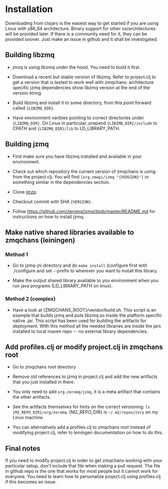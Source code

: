 # Installation

Downloading from clojars is the easiest way to get started if you are using Linux with x86_64 architecture. Binary support for other os/architectures will be provided later. If there is a community need for it, they can be provided sooner. Just make an issue in github and it shall be investigated.

## Building libzmq

* jmzq is using libzmq under the hood. You need to build it first.

* Download a recent but stable version of libzmq. Refer to project.clj to get a version that is tested to work well with zmqchans: architecture specific jzmq dependencies show libzmq version at the end of the version string.

* Build libzmq and install it to some directory, from this point forward called `{LIBZMQ_DIR}`.

* Have environment varibles pointing to correct directories under `{LIBZMQ_DIR}`. On Linux in particular, prepend `{LIBZMQ_DIR}/include` to CPATH and `{LIBZMQ_DIR}/lib` to LD_LIBRARY_PATH.


## Building jzmq

* First make sure you have libzmq installed and available in your environment.

* Check out which repository the current version of zmqchans is using from the project.clj. You will find `[org.zmapi/jzmq "{VERSION}"]` or something similar in the dependencies section.

* Clone [jmzq](https://github.com/zeromq/jzmq).

* Checkout commit with SHA `{VERSION}`.

* Follow https://github.com/zeromq/jzmq/blob/master/README.md for instructions on how to install jzmq.

## Make native shared libraries available to zmqchans (leiningen)

### Method 1

* Go to jzmq-jni directory and do `make install` (configure first with ./configure and set --prefix to wherever you want to install this library.

* Make the output shared library available to you environment when you run java programs (LD_LIBRARY_PATH on linux).

### Method 2 (complex)

* Have a look at {ZMQCHANS_ROOT}/vendor/build.sh. This script is an example that builds jzmq and puts libzmq.so inside the platform specific native .jar. This script has been used for building the artifacts for deployment. With this method all the needed libraries are inside the jars installed to local maven repo -- no external library dependencies.

## Add profiles.clj or modify project.clj in zmqchans root

* Go to zmqchans root directory

* Remove old references to jzmq in project.clj and add the new artifacts that you just installed in there.

* You only need to add `org.zeromq/jzmq`, it is a meta artifact that contains the other artifacts.

* See the artifacts themselves for hints on the correct versioning: `ls {M2_REPO_DIR}/org/zeromq`. {M2_REPO_DIR} is `~/.m2/repository` on my Linux machine.

* You can alternatively add a profiles.clj to zmqchans root instead of modifying project.clj, refer to leiningen documentation on how to do this.

## Final notes

If you need to modify project.clj in order to get zmqchans working with your particular setup, don't include that file when making a pull request. The file in github repo is the one that works for most people but it cannot work for everyone. You need to learn how to personalize project.clj using profiles.clj if this becomes an issue.
